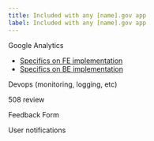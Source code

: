 ```yaml
---
title: Included with any [name].gov app
label: Included with any [name].gov app
---
```


Google Analytics
- [Specifics on FE implementation](cross-link)
- [Specifics on BE implementation](cross-link)

Devops (monitoring, logging, etc)

508 review

Feedback Form

User notifications

